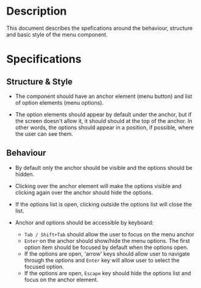# Description
This document describes the spefications around the behaviour, structure and basic style of the menu component.


# Specifications

## Structure & Style

- The component should have an anchor element (menu button) and list of option elements (menu options).

- The option elements should appear by default under the anchor, but if the screen doesn't allow it, it should should at the top of the anchor. In other words, the options should appear in a position, if possible, where the user can see them.


## Behaviour

- By default only the anchor should be visible and the options should be hidden.

- Clicking over the anchor element will make the options visible and clicking again over the anchor should hide the options.

- If the options list is open, clicking outside the options list will close the list.

- Anchor and options should be accessible by keyboard:
  - `Tab / Shift+Tab` should allow the user to focus on the menu anchor
  - `Enter` on the anchor should show/hide the menu options. The first option item should be focused by default when the options open.
  - If the options are open, 'arrow' keys should allow user to navigate through the options and `Enter` key will allow user to select the focused option.
  - If the options are open, `Escape` key should hide the options list and focus on the anchor element.
